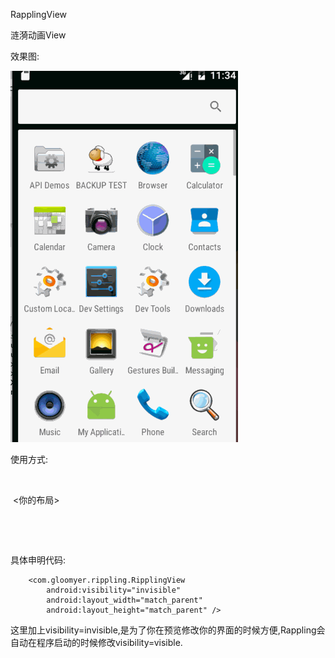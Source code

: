 RapplingView

涟漪动画View

效果图:

![效果图](example.gif)



使用方式:

​	<FrameLayout>

​	<你的布局>

​	<RapplingView/>

​	</FrameLayout>

具体申明代码:



        <com.gloomyer.rippling.RipplingView
        	android:visibility="invisible" 
        	android:layout_width="match_parent"
        	android:layout_height="match_parent" />
这里加上visibility=invisible,是为了你在预览修改你的界面的时候方便,Rappling会自动在程序启动的时候修改visibility=visible.